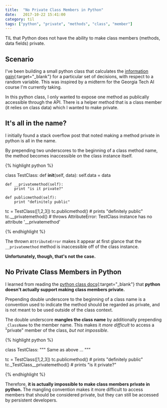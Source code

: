 ```yaml
---
title:  "No Private Class Members in Python"
date:   2017-10-22 15:41:00
category: til
tags: ["python", "private", "methods", "class", "member"]
---
```


TIL that Python does not have the ability to make class members (methods, data fields) private.

## Scenario

I've been building a small python class that calculates the [information gain][ig]{:target="_blank"} for a particular set of decisions, with respect to a random variable. This was inspired by a midterm for the Georgia Tech AI course I'm currently taking.

In this python class, I only wanted to expose one method as publically accessible through the API. There is a helper method that is a class member (it relies on class data) which I wanted to make private.

## It's all in the name?

I initially found a stack overflow post that noted making a method private in python is all in the name.

By prepending two underscores to the beginning of a class method name, the method becomes inaccessible on the class instance itself.

{% highlight python %}

class TestClass:
    def __init__(self, data):
        self.data = data

    def __privatemethod(self):
        print "is it private?"

    def publicmethod(self):
        print "definitely public"

tc = TestClass([1,2,3])
tc.publicmethod() # prints "definitely public"
tc.__privatemethod() # throws AttributeError: TestClass instance has no attribute '__privatemethod'

{% endhighlight %}

The thrown `AttributeError` makes it appear at first glance that the `__privatemethod` method is inaccessible off of the class instance.

**Unfortunately, though, that's not the case.**

## No Private Class Members in Python

I learned from reading the [python class docs][docs]{:target="_blank"} that **python doesn't actually support making class members private.**

Prepending double underscore to the beginning of a class name is a convention used to indicate the method should be regarded as private, and is not meant to be used outside of the class context.

The double underscore **mangles the class name** by additionally prepending `_ClassName` to the member name. This makes it *more difficult* to access a "private" member of the class, *but not impossible*.

{% highlight python %}

class TestClass:
   """
   Same as above
   ...
   """

tc = TestClass([1,2,3])
tc.publicmethod() # prints "definitely public"
tc._TestClass__privatemethod() # prints "is it private?"

{% endhighlight %}

Therefore, **it is actually impossible to make class members private in python.** The mangling convention makes it more difficult to access members that should be considered private, but they can still be accessed by persistent developers.

[ig]: https://github.com/bambielli/InformationGain/blob/master/InformationGain.py
[docs]: https://docs.python.org/3/tutorial/classes.html#tut-private